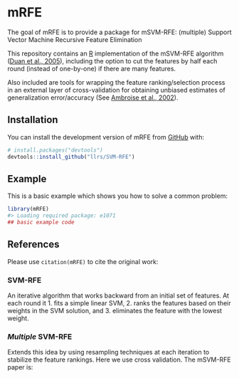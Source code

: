 
<!-- README.md is generated from README.Rmd. Please edit that file -->

# mRFE

<!-- badges: start -->
<!-- badges: end -->

The goal of mRFE is to provide a package for mSVM-RFE: (multiple)
Support Vector Machine Recursive Feature Elimination

This repository contains an [R](http://www.r-project.org) implementation
of the mSVM-RFE algorithm ([Duan et al.,
2005](http://www.ncbi.nlm.nih.gov/pubmed/16220686)), including the
option to cut the features by half each round (instead of one-by-one) if
there are many features.

Also included are tools for wrapping the feature ranking/selection
process in an external layer of cross-validation for obtaining unbiased
estimates of generalization error/accuracy (See [Ambroise et al.,
2002](http://www.ncbi.nlm.nih.gov/pubmed/11983868)).

## Installation

You can install the development version of mRFE from
[GitHub](https://github.com/) with:

``` r
# install.packages("devtools")
devtools::install_github("llrs/SVM-RFE")
```

## Example

This is a basic example which shows you how to solve a common problem:

``` r
library(mRFE)
#> Loading required package: e1071
## basic example code
```

## References

Please use `citation(mRFE)` to cite the original work:

### SVM-RFE

An iterative algorithm that works backward from an initial set of
features. At each round it 1. fits a simple linear SVM, 2. ranks the
features based on their weights in the SVM solution, and 3. eliminates
the feature with the lowest weight.

### *Multiple* SVM-RFE

Extends this idea by using resampling techniques at each iteration to
stabilize the feature rankings. Here we use cross validation. The
mSVM-RFE paper is:
